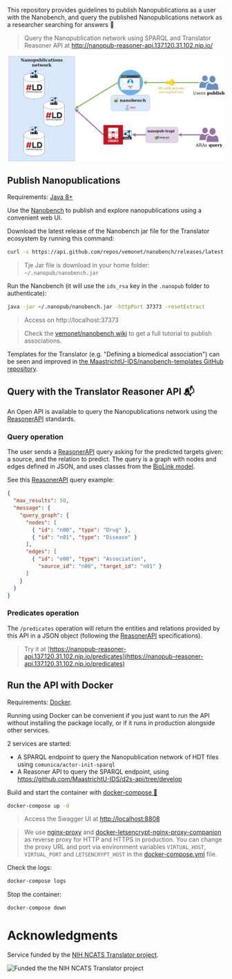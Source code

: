 This repository provides guidelines to publish Nanopublications as a user with the Nanobench, and query the published Nanopublications network as a researcher searching for answers 💬

> Query the Nanopublication network using SPARQL and Translator Reasoner API at http://nanopub-reasoner-api.137.120.31.102.nip.io/ 

![PSKG](PSKG-knowledge_collaboratory.png)

## Publish Nanopublications

Requirements: [Java 8+](https://openjdk.java.net/install/)

Use the [Nanobench](https://github.com/vemonet/nanobench) to publish and explore nanopublications using a convenient web UI.

Download the latest release of the Nanobench jar file for the Translator ecosystem by running this command:

```bash
curl -s https://api.github.com/repos/vemonet/nanobench/releases/latest | grep "browser_download_url.*.jar" | cut -d : -f 2,3 | tr -d \" | wget -O ~/.nanopub/nanobench.jar -i -
```

> Tje Jar file is download in your home folder: `~/.nanopub/nanobench.jar`

Run the Nanobench (it will use the `ids_rsa` key in the `.nanopub` folder to authenticate):

```bash
java -jar ~/.nanopub/nanobench.jar -httpPort 37373 -resetExtract
```

> Access on http://localhost:37373

> Check the [vemonet/nanobench wiki](https://github.com/vemonet/nanobench/wiki/Add-an-evidence-to-an-association) to get a full tutorial to publish associations.

Templates for the Translator (e.g. "Defining a biomedical association") can be seen and improved in [the MaastrichtU-IDS/nanobench-templates GitHub repository](https://github.com/MaastrichtU-IDS/nanobench-templates/tree/master/templates/translator).

## Query with the Translator Reasoner API 📬

An Open API is available to query the Nanopublications network using the [ReasonerAPI](https://github.com/NCATSTranslator/ReasonerAPI) standards.

### Query operation

The user sends a [ReasonerAPI](https://github.com/NCATSTranslator/ReasonerAPI) query asking for the predicted targets given: a source, and the relation to predict. The query is a graph with nodes and edges defined in JSON, and uses classes from the [BioLink model](https://biolink.github.io/biolink-model).

See this [ReasonerAPI](https://github.com/NCATSTranslator/ReasonerAPI) query example:

```json
{
  "max_results": 50,
  "message": {
    "query_graph": {
      "nodes": [
        { "id": "n00", "type": "Drug" },
        { "id": "n01", "type": "Disease" }
      ],
      "edges": [
        { "id": "e00", "type": "Association",
          "source_id": "n00", "target_id": "n01" }
      ]
    }
  }
}
```

### Predicates operation

The `/predicates` operation will return the entities and relations provided by this API in a JSON object (following the [ReasonerAPI](https://github.com/NCATSTranslator/ReasonerAPI) specifications).

> Try it at [https://nanopub-reasoner-api.137.120.31.102.nip.io/predicates](https://nanopub-reasoner-api.137.120.31.102.nip.io/predicates)

## Run the API with Docker

Requirements: [Docker](https://docs.docker.com/get-docker/).

Running using Docker can be convenient if you just want to run the API without installing the package locally, or if it runs in production alongside other services.

2 services are started:

* A SPARQL endpoint to query the Nanopublication network of HDT files using `comunica/actor-init-sparql`
* A Reasoner API to query the SPARQL endpoint, using https://github.com/MaastrichtU-IDS/d2s-api/tree/develop

Build and start the container with [docker-compose 🐳](https://docs.docker.com/compose/)

```bash
docker-compose up -d
```

> Access the Swagger UI at [http://localhost:8808](http://localhost:8808)

> We use [nginx-proxy](https://github.com/nginx-proxy/nginx-proxy) and [docker-letsencrypt-nginx-proxy-companion](https://github.com/nginx-proxy/docker-letsencrypt-nginx-proxy-companion) as reverse proxy for HTTP and HTTPS in production. You can change the proxy URL and port via environment variables `VIRTUAL_HOST`, `VIRTUAL_PORT` and `LETSENCRYPT_HOST` in the [docker-compose.yml](https://github.com/MaastrichtU-IDS/nanopub-reasoner-api/blob/master/docker-compose.yml) file.

Check the logs:

```bash
docker-compose logs
```

Stop the container:

```bash
docker-compose down
```

# Acknowledgments

Service funded by the [NIH NCATS Translator project](https://ncats.nih.gov/translator/about). 

![Funded the the NIH NCATS Translator project](https://ncats.nih.gov/files/TranslatorGraphic2020_1100x420.jpg)